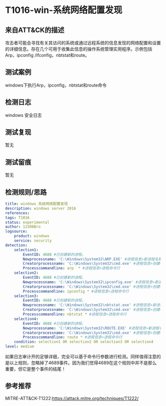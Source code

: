 # T1016-win-系统网络配置发现

## 来自ATT&CK的描述

攻击者可能会寻找有关其访问的系统或通过远程系统的信息发现的网络配置和设置的详细信息。存在几个可用于收集此信息的操作系统管理实用程序。示例包括Arp，ipconfig /ifconfig，nbtstat和route。

## 测试案例

windows下执行Arp，ipconfig，nbtstat和route命令

## 检测日志

windows 安全日志

## 测试复现

暂无

## 测试留痕

暂无

## 检测规则/思路

```yml
title: windows 系统网络配置发现
description: windows server 2016
references:
tags: T1016
status: experimental
author: 12306Bro
logsource:
    product: windows
    service: security
detection:
    selection1:
        EventID: 4688 #已创建新的进程。
        Newprocessname: 'C:\Windows\System32\ARP.EXE' #进程信息>新进程名称
        Creatorprocessname: 'C:\Windows\System32\cmd.exe' #进程信息>创建者进程名称
        Processcommandline: arp  * #进程信息>进程命令行
    selection2:
        EventID: 4688 #已创建新的进程。
        Newprocessname: 'C:\Windows\System32\ipconfig.exe' #进程信息>新进程名称
        Creatorprocessname: 'C:\Windows\System32\cmd.exe' #进程信息>创建者进程名称
        Processcommandline: ipconfig * #进程信息>进程命令行
    selection3:
        EventID: 4688 #已创建新的进程。
        Newprocessname: 'C:\Windows\System32\nbtstat.exe' #进程信息>新进程名称
        Creatorprocessname: 'C:\Windows\System32\cmd.exe' #进程信息>创建者进程名称
        Processcommandline: nbtstat * #进程信息>进程命令行
    selection4:
        EventID: 4688 #已创建新的进程。
        Newprocessname: 'C:\Windows\System32\ROUTE.EXE' #进程信息>新进程名称
        Creatorprocessname: 'C:\Windows\System32\cmd.exe' #进程信息>创建者进程名称
        Processcommandline: route * #进程信息>进程命令行
    condition: selection1 OR selection2 OR selection3 OR selection4
level: medium
```

如果日志审计开的足够详细，完全可以基于命令行参数进行检测。同样值得注意的是以上规则，忽略掉了4689事件。因为我们觉得4689在这个规则中并不是那么重要，但它是整个事件的结尾！

## 参考推荐

MITRE-ATT&CK-T1222:https://attack.mitre.org/techniques/T1222/
